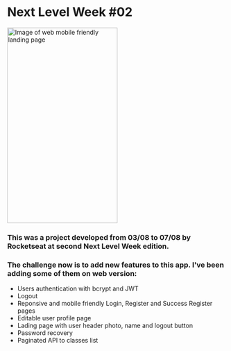 # Next Level Week #02

<img src="https://uploaddeimagens.com.br/images/002/838/402/original/Screenshot_2020-08-19_Proffy%282%29.png?1597891704" alt="Image of web mobile friendly landing page" width="254" height="450" margin-left="10">

###  This was a project developed from 03/08 to 07/08 by Rocketseat at second Next Level Week edition.
###  The challenge now is to add new features to this app. I've been adding some of them on web version: 

- Users authentication with bcrypt and JWT
- Logout 
- Reponsive and mobile friendly Login, Register and Success Register pages 
- Editable user profile page
- Lading page with user header photo, name and logout button
- Password recovery
- Paginated API to classes list
